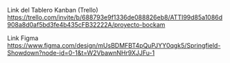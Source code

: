Link del Tablero Kanban (Trello)
https://trello.com/invite/b/688793e9f1336de088826eb8/ATTI99d85a1086d908a8d0af5bd3fe4b435cFB32222A/proyecto-bockam

Link Figma 
https://www.figma.com/design/mUsBDMFBT4pQuPJYY0qgk5/Springfield-Showdown?node-id=0-1&t=W2VbawnNHr9XJJFu-1
